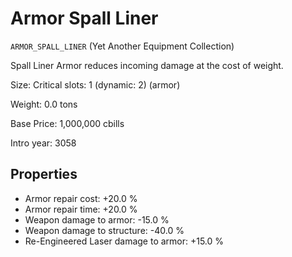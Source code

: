 # Armor Spall Liner

`ARMOR_SPALL_LINER` (Yet Another Equipment Collection)

Spall Liner Armor reduces incoming damage at the cost of weight.

Size: Critical slots: 1 (dynamic: 2) (armor)

Weight: 0.0 tons

Base Price: 1,000,000 cbills

Intro year: 3058

## Properties
* Armor repair cost: +20.0 %
* Armor repair time: +20.0 %
* Weapon damage to armor: -15.0 %
* Weapon damage to structure: -40.0 %
* Re-Engineered Laser damage to armor: +15.0 %
